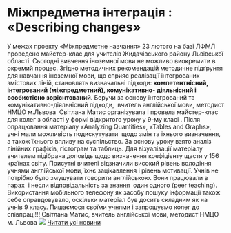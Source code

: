 
# Міжпредметна інтеграція : &#171;Describing changes&#187;
У межах проекту «Міжпредметне навчання» 23 лютого на базі ЛФМЛ проведено майстер-клас для учителів Жидачівського району Львівської області.
Сьогодні вивчення іноземної мови не можливо виокремити в окремий процес. Згідно методичних рекомендацій методичне підґрунтя для навчання іноземної мови, що сприяє реалізації інтегрованих змістових ліній, становлять визначальні підходи: **компетентнісний, інтегрований (міжпредметний), комунікативно- діяльнісний і особистісно зорієнтований**.
Беручи за основу інтегрований та комунікативно-діяльнісний підходи,  вчитель англійської мови, методист НМЦО м.Львова  Світлана Матис організувала і провела майстер-клас для колег з області у формі відкритого уроку у 9-му класі .
Після опрацювання матеріалу «Analyzing Quantities», «Tables and Graphs», учні мали можливість подискутувати  щодо змін та їхнього визначення, а також їхнього впливу на суспільство. За основу уроку взято аналіз лінійних графіків, гістограм та таблиць. Для візуалізації матеріалу вчителем підібрана доповідь щодо визначення коефіцієнту щастя у 156 країнах світу.
Присутні вчителі відзначили високий рівень володіння учнями англійської мови, їхнє зацікавлення і рівень мотивації. Учнів не потрібно було змушувати говорити англійською. Вони працювали в парах  і несли відповідальність за знання  один одного (peer teaching). Використання мобільного телефону як засобу пошуку інформації також себе оправдовувало, оскільки матеріал був досить складним як на учнів 9 класу.
Пишаємося своїми учнями і запрошуємо колег до співпраці!!!
Світлана Матис, вчитель англійської мови, методист НМЦО м. Львова
![](/images/міжпредметна-інтеграція-describing-changes/pids.jpg)
[Читати усі новини](/news)
       